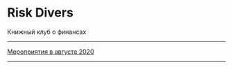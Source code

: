 # Risk Divers

Книжный клуб о финансах

- - -

[Мероприятия в августе 2020](events/2020/august)

---
